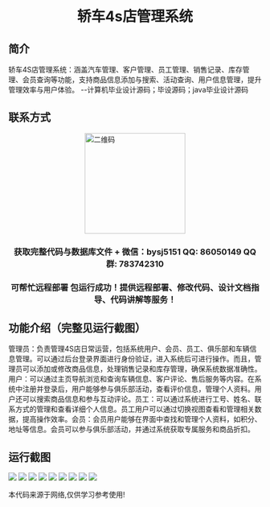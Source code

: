 <p><h1 align="center">轿车4s店管理系统</h1></p>

## 简介
轿车4S店管理系统：涵盖汽车管理、客户管理、员工管理、销售记录、库存管理、会员查询等功能，支持商品信息添加与搜索、活动查询、用户信息管理，提升管理效率与用户体验。    --计算机毕业设计源码；毕设源码；java毕业设计源码


## 联系方式
<img src="https://bs-1329754181.cos.ap-shanghai.myqcloud.com/wx.jpg" alt="二维码" style="display: block; margin: 0 auto;" width="200px">
<p><h3 align="center">获取完整代码与数据库文件 + 微信：bysj5151 QQ: 86050149 QQ群: 783742310</h3></p>
<p><h3 align="center">可帮忙远程部署 包运行成功！提供远程部署、修改代码、设计文档指导、代码讲解等服务！</h3></p>

## 功能介绍（完整见运行截图）
管理员：负责管理4S店日常运营，包括系统用户、会员、员工、俱乐部和车辆信息管理。可以通过后台登录界面进行身份验证，进入系统后可进行操作。而且，管理员可以添加或修改商品信息，处理销售记录和库存管理，确保系统数据准确性。用户：可以通过主页导航浏览和查询车辆信息、客户评论、售后服务等内容。在系统中注册并登录后，用户能够参与俱乐部活动，查看评价信息，管理个人资料。用户还可以搜索商品信息和参与互动评论。员工：可以通过系统进行工号、姓名、联系方式的管理和查看详细个人信息。员工用户可以通过切换视图查看和管理相关数据，提高操作效率。会员：会员用户能够在界面中查找和管理个人资料，如积分、地址等信息。会员可以参与俱乐部活动，并通过系统获取专属服务和商品折扣。


## 运行截图
![](imgs/588112-20231020180816172-1487869078.png)
![](imgs/588112-20231020180911478-1886679877.png)
![](imgs/588112-20231020180915534-1534610186.png)
![](imgs/588112-20231020180925123-253224662.png)
![](imgs/588112-20231020180929021-1267433852.png)
![](imgs/588112-20231020181004764-1816614197.png)
![](imgs/588112-20231020181008908-1840789879.png)
![](imgs/588112-20231020181012682-1301589341.png)
![](imgs/588112-20231020181016916-348769369.png)

<p>本代码来源于网络,仅供学习参考使用!</p>
